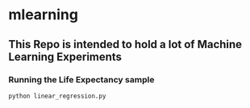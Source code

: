 # mlearning

## This Repo is intended to hold a lot of Machine Learning Experiments

### Running the Life Expectancy sample

`python linear_regression.py`




